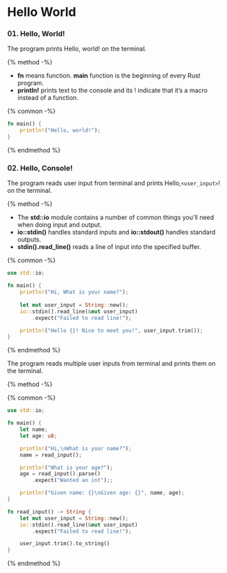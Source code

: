 # Hello World

### 𝟢𝟣. Hello, World!
The program prints Hello, world! on the terminal.

{% method -%}
* **fn** means function. **main** function is the beginning of every Rust program.
* **println!** prints text to the console and its ! indicate that it’s a macro instead of a function.

{% common -%}
```rust
fn main() {
    println!("Hello, world!");
}
```
{% endmethod %}


### 𝟢𝟤. Hello, Console!
The program reads user input from terminal and prints Hello,```<user_input>```! on the terminal.

{% method -%}
* The **std::io** module contains a number of common things you'll need when doing input and output.
* **io::stdin()** handles standard inputs and **io::stdout()** handles standard outputs.
* **stdin().read_line()** reads a line of input into the specified buffer.

{% common -%}
```rust
use std::io;

fn main() {
    println!("Hi, What is your name?");
    
    let mut user_input = String::new();
    io::stdin().read_line(&mut user_input)
        .expect("Failed to read line!");

    println!("Hello {}! Nice to meet you!", user_input.trim());
}
```
{% endmethod %}


The program reads multiple user inputs from terminal and prints them on the terminal.

{% method -%}

{% common -%}
```rust
use std::io;

fn main() {
    let name;
    let age: u8;

    println!("Hi,\nWhat is your name?");
    name = read_input();

    println!("What is your age?");
    age = read_input().parse()
        .expect("Wanted an int");;

    println!("Given name: {}\nGiven age: {}", name, age);
}

fn read_input() -> String {
    let mut user_input = String::new();
    io::stdin().read_line(&mut user_input)
        .expect("Failed to read line!");

    user_input.trim().to_string()
}
```
{% endmethod %}